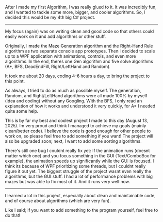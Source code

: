 After I made my first Algorithm, I was really glued to it. 
It was incredibly fun, and I wanted to tackle some more, bigger, and cooler algorithms. 
So, I decided this would be my 4th big C# project.

---------------------------------------------------

My focus (again) was on writing clean and good code so that others could easily work on it and add algorithms or other stuff.

Originally, I made the Maze Generation algorithm and the Right-Hand Rule algorithm as two separate console app prototypes. 
Then I decided to scale up to a WPF application with animations, controls, and even more algorithms. 
In the end, theres one Gen algorithm and five solve algorithms (A*, BFS, DeadEndFill, Right/LeftHand and Random).

It took me about 20 days, coding 4-6 hours a day, to bring the project to this point.


As always, I tried to do as much as possible myself. 
The generation, Random, and Right/LeftHand algorithms were all made 100% by myself (idea and coding) without any Googling. 
With the BFS, I only read an explanation of how it works and understood it very quickly, for A* I needed quite some help.


This is by far my best and coolest project I made to this day (August 13, 2025). 
Im very proud and think I managed to achieve my goals (mainly clean/better code). 
I believe the code is good enough for other people to work on, so please feel free to add something if you want! 
The project will also be upgraded soon; next, I want to add some sorting algorithms.


There's still one bug I couldnt really fix yet: If the animation runs (doesnt matter which one) and you focus something in the GUI (Text/ComboBox for example), 
the animation speeds up significantly while the GUI is focused. 
I think its because of WPF prioritizing some threads, but I couldnt really figure it out yet.
The biggest struggle of the project wasnt even really the algorithms, but the GUI stuff. 
I had a lot of performance problems with big mazes but was able to fix most of it. 
And it runs very well now. 

---------------------------------------------------

I learned a lot in this project, especially about clean and maintainable code, and of course about algorithms (which are very fun).

Like I said; if you want to add something to the program yourself, feel free to do that!